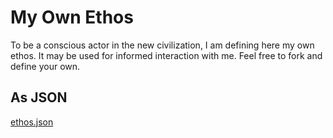 # My Own Ethos

To be a conscious actor in the new civilization, I am defining here my own ethos. It may be used for informed interaction with me. Feel free to fork and define your own.

## As JSON

[ethos.json](ethos.json)


